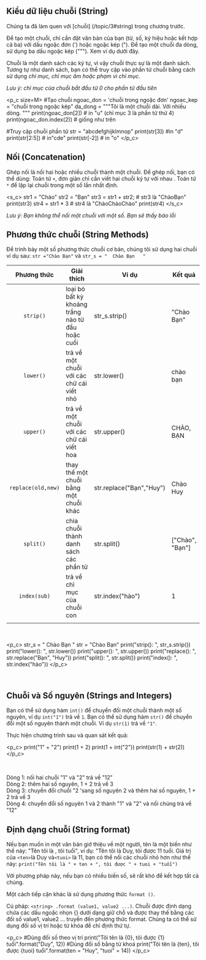 [//]: # "Strings"

## Kiểu dữ liệu chuỗi (String)

Chúng ta đã làm quen với [chuỗi] (/topic/3#string) trong chương trước.

Để tạo một chuỗi, chỉ cần đặt văn bản của bạn (từ, số, ký hiệu hoặc kết hợp cả ba) với dấu ngoặc đơn (') hoặc ngoặc kép ("). Để tạo một chuỗi đa dòng, sử dụng ba dấu ngoặc kép ("""). Xem ví dụ dưới đây.

Chuỗi là một danh sách các ký tự, vì vậy chuỗi thực sự là một danh sách. Tương tự như danh sách, bạn có thể truy cập vào phần tử chuỗi bằng cách sử dụng *chỉ mục, chỉ mục âm hoặc phạm vi chỉ mục*.

*Lưu ý: chỉ mục của chuỗi bắt đầu từ 0 cho phần tử đầu tiên*

<p_c size=M>
#Tạo chuỗi 
ngoac_don = 'chuỗi trong ngoặc đơn'
ngoac_kep = "chuỗi trong ngoặc kép"
da_dong = """Tôi là một chuỗi dài.
Với nhiều dòng.
"""
print(ngoac_don[2])	# in  "u" (chỉ mục 3 là phần tử thứ 4)
print(ngoac_don.index(2)) # giống như trên

#Truy cập chuỗi phần tử 
str = "abcdefghijklmnop"
print(str[3])	#in "d"
print(str[2:5])	# in"cde"
print(str[-2])	# in "o"
</p_c>

## Nối (Concatenation)

Ghép nối là nối hai hoặc nhiều chuỗi thành một chuỗi. Để ghép nối, bạn có thể dùng:
Toán tử `+`,  đơn giản chỉ cần viết hai chuỗi ký tự với nhau .
Toán tử  `*` để lặp lại chuỗi trong một số lần nhất định.

<s_c>
str1 = "Chào"
str2 = "Bạn"
str3 = str1 + str2;	# str3 là "ChàoBạn"
print(str3)	
str4 = str1 * 3		# str4 là "ChàoChàoChào"
print(str4)
</s_c>

*Lưu ý: Bạn không thể nối một chuỗi với một số. Bạn sẽ thấy báo lỗi*


## Phương thức chuỗi (String Methods)

Để trình bày một số phương thức chuỗi cơ bản, chúng tôi sử dụng hai chuỗi ví dụ sau:
`str ="Chào Bạn"` và `str_s = "  Chào Bạn   "`

|  Phương thức   | Giải thích                                         | Ví dụ | Kết quả |
| :-------: | --------------------------------------------------- | ------- | ------ |
| `strip()` | loại bỏ bất kỳ khoảng trắng nào từ đầu hoặc cuối |   str_s.strip()   | "Chào Bạn" |
| `lower()` | trả về một chuỗi với các chữ cái viết nhỏ | str.lower() | chào bạn |
| `upper()` | trả về một chuỗi với các chữ cái viết hoa | str.upper() | CHÀO, BẠN |
| `replace(old,new)` | thay thế một chuỗi bằng một chuỗi khác | str.replace("Bạn","Huy")  | Chào Huy        |
| `split()` | chia chuỗi thành danh sách các phần tử| str.split() | ["Chào", "Bạn"] |
| `index(sub)` | trả về chỉ mục của chuỗi con | str.index("hào") | 1 |
|           |                                                     |         |        |

<br>


<p_c>
str_s = "  Chào Bạn  "
str = "Chào Bạn"
print("strip(): ", str_s.strip())
print("lower(): ", str.lower())
print("upper(): ", str.upper())
print("replace(): ", str.replace("Bạn", "Huy"))
print("split(): ", str.split())
print("index(): ", str.index("hào"))
</p_c>

<br>


## Chuỗi và Số nguyên (Strings and Integers)

Bạn có thể sử dụng hàm `int()` để chuyển đổi một chuỗi thành một số nguyên, ví dụ `int("1")` trả về `1`.
Bạn có thể sử dụng hàm `str()` để chuyển đổi một số nguyên thành một chuỗi. Ví dụ `str(1)` trả về `"1"`.

Thực hiện chương trình sau và quan sát kết quả:

<p_c>
print("1" + "2")
print(1 + 2)
print(1 + int("2"))
print(str(1) + str(2))
</p_c>

<br>

Dòng 1: nối hai chuỗi "1" và "2" trả về "12"  
Dòng 2: thêm hai số nguyên, 1 + 2 trả về 3  
Dòng 3: chuyển đổi chuỗi "2 'sang số nguyên 2 và thêm hai số nguyên, 1 + 2 trả về 3  
Dòng 4: chuyển đổi số nguyên 1 và 2 thành "1" và "2" và nối chúng trả về "12"  

## Định dạng chuỗi (String format)

Nếu bạn muốn in một văn bản giớ thiệu về một người, tên là một biến như thế này: "Tên tôi là <ten>, tôi <tuoi> tuổi", ví dụ: "Tên tôi là Duy, tôi được 11 tuổi. Giá trị của `<ten>`là Duy và`<tuoi>` là 11, bạn có thể nối các chuỗi nhỏ hơn như thế này:
```print("Tên tôi là " + ten + ", tôi được " + tuoi + "tuổi")```

Với phương pháp này, nếu bạn có nhiều biến số, sẽ rất khó để kết hợp tất cả chúng.

Một cách tiếp cận khác là sử dụng phương thức `format ()`.


Cú pháp: ```<string> .format (value1, value2 ...)```. Chuỗi được định dạng chứa các dấu ngoặc nhọn {} dưới dạng giữ chỗ và được thay thế bằng các đối số value1, value2 ... truyền đến phương thức format. Chúng ta có thể sử dụng đối số vị trí hoặc từ khóa để chỉ định thứ tự.

<p_c>
#Dùng đối số theo vị trí 
print("Tôi tên là {0}, tôi được {1} tuổi".format("Duy", 12))
#Dùng đối số bằng từ khoá
print("Tôi tên là {ten}, tôi được {tuoi} tuổi".format(ten = "Huy", "tuoi" = 14))
</p_c>





